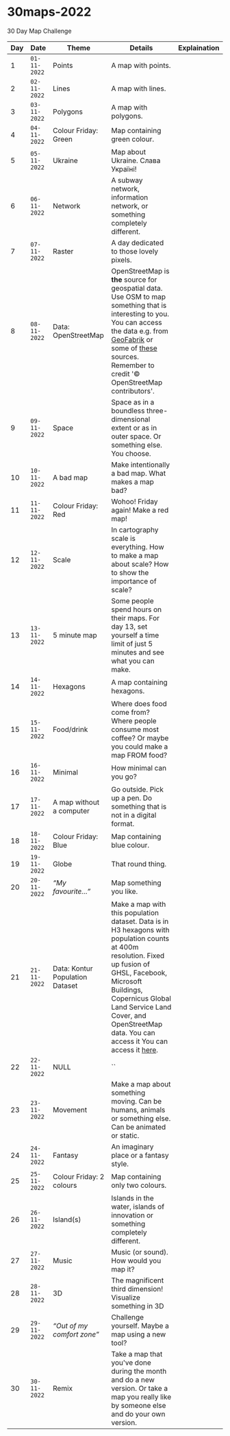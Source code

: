 # 30maps-2022

30 Day Map Challenge

<!-- TABLE START -->

| Day | Date | Theme | Details | Explaination |
|-----|------|-------|---------|--------------|
| 1 | ```01-11-2022``` | Points | A map with points. |   |
| 2 | ```02-11-2022``` | Lines | A map with lines.  |   |
| 3 | ```03-11-2022``` | Polygons | A map with polygons.  |   |
| 4 | ```04-11-2022``` | Colour Friday: Green | Map containing green colour. |   |
| 5 | ```05-11-2022``` | Ukraine | Map about Ukraine. Слава Україні! |   |
| 6 | ```06-11-2022``` | Network | A subway network, information network, or something completely different.  |   |
| 7 | ```07-11-2022``` | Raster | A day dedicated to those lovely pixels.  |   |
| 8 | ```08-11-2022``` | Data: OpenStreetMap | OpenStreetMap is **the** source for geospatial data. Use OSM to map something that is interesting to you. You can access the data e.g. from [GeoFabrik](https://www.geofabrik.de/data/download.html) or some of [these](https://learnosm.org/en/osm-data/getting-data/) sources. Remember to credit '© OpenStreetMap contributors'. |   |
| 9 | ```09-11-2022``` | Space | Space as in a boundless three-dimensional extent or as in outer space. Or something else. You choose. |   |
| 10 | ```10-11-2022``` | A bad map | Make intentionally a bad map. What makes a map bad?  |   |
| 11 | ```11-11-2022``` | Colour Friday: Red | Wohoo! Friday again! Make a red map!  |   |
| 12 | ```12-11-2022``` | Scale | In cartography scale is everything. How to make a map about scale? How to show the importance of scale? |   |
| 13 | ```13-11-2022``` | 5 minute map | Some people spend hours on their maps. For day 13, set yourself a time limit of just 5 minutes and see what you can make.  |   |
| 14 | ```14-11-2022``` | Hexagons | A map containing hexagons.  |   |
| 15 | ```15-11-2022``` | Food/drink | Where does food come from? Where people consume most coffee? Or maybe you could make a map FROM food? |   |
| 16 | ```16-11-2022``` | Minimal | How minimal can you go? |   |
| 17 | ```17-11-2022``` | A map without a computer | Go outside. Pick up a pen. Do something that is not in a digital format. |   |
| 18 | ```18-11-2022``` | Colour Friday: Blue | Map containing blue colour. |   |
| 19 | ```19-11-2022``` | Globe | That round thing.  |   |
| 20 | ```20-11-2022``` | _“My favourite…”_ | Map something you like.    |
| 21 | ```21-11-2022``` | Data: Kontur Population Dataset | Make a map with this population dataset. Data is in H3 hexagons with population counts at 400m resolution. Fixed up fusion of GHSL, Facebook, Microsoft Buildings, Copernicus Global Land Service Land Cover, and OpenStreetMap data. You can access it You can access it [here](https://data.humdata.org/dataset/kontur-population-dataset).                                                                                     |   |
| 22 | ```22-11-2022``` | NULL |  `` |   |
| 23 | ```23-11-2022``` | Movement | Make a map about something moving. Can be humans, animals or something else. Can be animated or static. |   |
| 24 | ```24-11-2022``` | Fantasy | An imaginary place or a fantasy style. |   |
| 25 | ```25-11-2022``` | Colour Friday: 2 colours | Map containing only two colours. |   |
| 26 | ```26-11-2022``` | Island(s) | Islands in the water, islands of innovation or something completely different. |   |
| 27 | ```27-11-2022``` | Music | Music (or sound). How would you map it? |   |
| 28 | ```28-11-2022``` | 3D | The magnificent third dimension! Visualize something in 3D |   |
| 29 | ```29-11-2022``` | _“Out of my comfort zone”_  | Challenge yourself. Maybe a map using a new tool? |   |
| 30 | ```30-11-2022``` | Remix | Take a map that you've done during the month and do a new version. Or take a map you really like by someone else and do your own version.  |   |

<!-- TABLE END -->